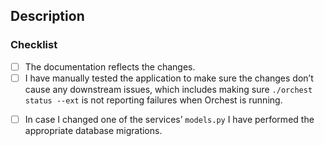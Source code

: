 <!--
Thank you for your contribution, you rock! 💪
-->

## Description

<!--
Please provide a summary of what this PR adds or changes together with relevant motivation and context.
-->

<!-- Fixes: #issue -->

### Checklist

<!--
Feel free to add additional items to the checklist :)
You can check a box by adding an X, i.e. "- [X]", or by clicking on the check box after opening the PR.
-->

- [ ] The documentation reflects the changes.
- [ ] I have manually tested the application to make sure the changes don’t cause any downstream issues, which includes making sure `./orchest status --ext` is not reporting failures when Orchest is running.
<!-- For the item below, refer to: `scripts/migration_manager.sh` -->
- [ ] In case I changed one of the services’ `models.py` I have performed the appropriate database migrations.
